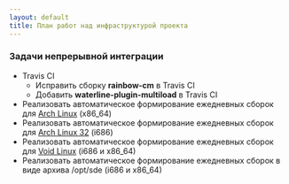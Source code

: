 ```yaml
---
layout: default
title: План работ над инфраструктурой проекта
---
```


### Задачи непрерывной интеграции

* Travis CI
  * Исправить сборку **rainbow-cm** в Travis CI
  * Добавить **waterline-plugin-multiload** в Travis CI
* Реализовать автоматическое формирование ежедневных сборок для [Arch Linux](https://www.archlinux.org/) (x86_64)
* Реализовать автоматическое формирование ежедневных сборок для [Arch Linux 32](https://archlinux32.org/) (i686)
* Реализовать автоматическое формирование ежедневных сборок для [Void Linux](https://www.voidlinux.eu/) (i686 и x86_64)
* Реализовать автоматическое формирование ежедневных сборок в виде архива /opt/sde (i686 и x86_64)

